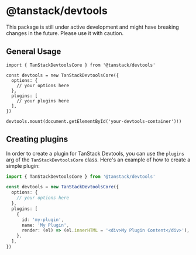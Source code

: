 # @tanstack/devtools

This package is still under active development and might have breaking changes in the future. Please use it with caution.

## General Usage

```tsx
import { TanStackDevtoolsCore } from '@tanstack/devtools'

const devtools = new TanStackDevtoolsCore({
  options: {
    // your options here
  },
  plugins: [
    // your plugins here
  ],
})

devtools.mount(document.getElementById('your-devtools-container')!)
```

## Creating plugins

In order to create a plugin for TanStack Devtools, you can use the `plugins` arg of the `TanStackDevtoolsCore` class. Here's an example of how to create a simple plugin:

```ts
import { TanStackDevtoolsCore } from '@tanstack/devtools'

const devtools = new TanStackDevtoolsCore({
  options: {
    // your options here
  },
  plugins: [
    {
      id: 'my-plugin',
      name: 'My Plugin',
      render: (el) => (el.innerHTML = '<div>My Plugin Content</div>'),
    },
  ],
})
```
